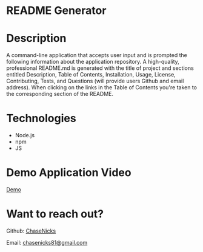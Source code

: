 # README Generator

# Description

A command-line application that accepts user input and is prompted the following information about the 
application repository. A high-quality, professional README.md is generated with the title of project and 
sections entitled Description, Table of Contents, Installation, Usage, License, Contributing, Tests, and 
Questions (will provide users Github and email address). When clicking on the links in the Table of Contents
you're taken to the corresponding section of the README.

# Technologies

  * Node.js
  * npm
  * JS

# Demo Application Video

[Demo](./demo_vid/demo_vid.mp4)

# Want to reach out?

Github: [ChaseNicks](https://github.com/ChaseNicks)

Email: chasenicks81@gmail.com